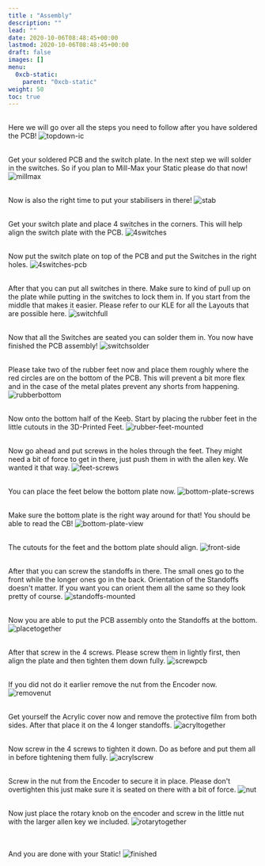 ```yaml
---
title : "Assembly"
description: ""
lead: ""
date: 2020-10-06T08:48:45+00:00
lastmod: 2020-10-06T08:48:45+00:00
draft: false
images: []
menu:
  0xcb-static:
    parent: "0xcb-static"
weight: 50
toc: true
---
```


<br>Here we will go over all the steps you need to follow after you have soldered the PCB!
![topdown-ic](topdown-ic.jpg)

<br>Get your soldered PCB and the switch plate. In the next step we will solder in the switches. So if you plan to Mill-Max your Static please do that now!
![millmax](millmax.jpg)

<br>Now is also the right time to put your stabilisers in there!
![stab](stab.jpg)

<br>Get your switch plate and place 4 switches in the corners. This will help align the switch plate with the PCB.
![4switches](4switches.jpg)

<br>Now put the switch plate on top of the PCB and put the Switches in the right holes.
![4switches-pcb](4switches-pcb.jpg)

<br>After that you can put all switches in there. Make sure to kind of pull up on the plate while putting in the switches to lock them in. If you start from the middle that makes it easier. Please refer to our KLE for all the Layouts that are possible here.
![switchfull](switchfull.jpg)

<br>Now that all the Switches are seated you can solder them in. You now have finished the PCB assembly!
![switchsolder](switchsolder.jpg)

<br>Please take two of the rubber feet now and place them roughly where the red circles are on the bottom of the PCB. This will prevent a bit more flex and in the case of the metal plates prevent any shorts from happening.
![rubberbottom](rubberbottom.jpg)

<br>Now onto the bottom half of the Keeb. Start by placing the rubber feet in the little cutouts in the 3D-Printed Feet.
![rubber-feet-mounted](rubber-feet-mounted.jpg)

<br>Now go ahead and put screws in the holes through the feet. They might need a bit of force to get in there, just push them in with the allen key. We wanted it that way.
![feet-screws](feet-screws.jpg)

<br>You can place the feet below the bottom plate now.
![bottom-plate-screws](bottom-plate-screws.jpg)

<br>Make sure the bottom plate is the right way around for that! You should be able to read the CB!
![bottom-plate-view](bottom-plate-view.jpg)

<br>The cutouts for the feet and the bottom plate should align.
![front-side](front-side.jpg)

<br>After that you can screw the standoffs in there. The small ones go to the front while the longer ones go in the back. Orientation of the Standoffs doesn't matter. If you want you can orient them all the same so they look pretty of course.
![standoffs-mounted](standoffs-mounted.jpg)

<br>Now you are able to put the PCB assembly onto the Standoffs at the bottom.
![placetogether](placetogether.jpg)

<br>After that screw in the 4 screws. Please screw them in lightly first, then align the plate and then tighten them down fully.
![screwpcb](screwpcb.jpg)

<br>If you did not do it earlier remove the nut from the Encoder now.
![removenut](removenut.jpg)

<br>Get yourself the Acrylic cover now and remove the protective film from both sides. After that place it on the 4 longer standoffs.
![acryltogether](acryltogether.jpg)

<br>Now screw in the 4 screws to tighten it down. Do as before and put them all in before tightening them fully.
![acrylscrew](acrylscrew.jpg)

<br>Screw in the nut from the Encoder to secure it in place. Please don't overtighten this just make sure it is seated on there with a bit of force.
![nut](nut.jpg)

<br>Now just place the rotary knob on the encoder and screw in the little nut with the larger allen key we included.
![rotarytogether](rotarytogether.jpg)

<br><br>And you are done with your Static!
![finished](finished.jpg)